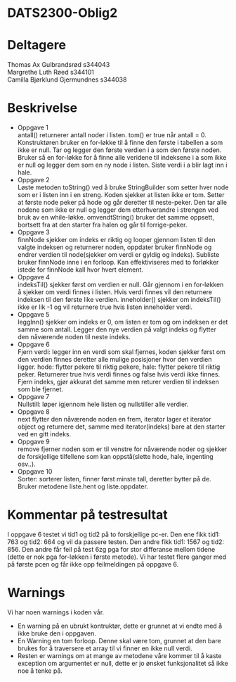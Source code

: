 # DATS2300-Oblig2
# Deltagere
Thomas Ax Gulbrandsrød s344043\
Margrethe Luth Røed s344101\
Camilla Bjørklund Gjermundnes s344038

# Beskrivelse
- Oppgave 1\
antall() returnerer antall noder i listen. tom()  er true når antall = 0. Konstruktøren bruker en for-løkke til å finne den første i tabellen a som ikke er null. Tar og legger den første verdien i a som den første noden. Bruker så en for-løkke for å finne alle veridene til indeksene i a som ikke er null og legger dem som en ny node i listen. Siste verdi i a blir lagt inn i hale.
- Oppgave 2\
Løste metoden toString() ved å bruke StringBuilder som setter hver node som er i listen inn i en streng. Koden sjekker at listen ikke er tom. Setter at første node peker på hode og går deretter til neste-peker. Den tar alle nodene som ikke er null og legger dem etterhverandre i strengen ved bruk av en while-løkke. omvendtString() bruker det samme oppsett, bortsett fra at den starter fra halen og går til forrige-peker.
- Oppgave 3\
finnNode sjekker om indeks er riktig og looper gjennom listen til den valgte indeksen og returnerer noden, oppdater bruker finnNode og endrer verdien til node(sjekker om verdi er gyldig og indeks). Subliste bruker finnNode inne i en forloop. Kan effektiviseres med to forløkker istede for finnNode kall hvor hvert element.
- Oppgave 4\
indeksTil() sjekker først om verdien er null. Går gjennom i en for-løkken å sjekker om verdi finnes i listen. Hvis verdi finnes vil den returnere indeksen til den første like verdien. inneholder() sjekker om indeksTil() ikke er lik -1 og vil returnere true hvis listen inneholder verdi.
- Oppgave 5\
leggInn() sjekker om indeks er 0, om listen er tom og om indeksen er det samme som antall. Legger den nye verdien på valgt indeks og flytter den nåværende noden til neste indeks. 
- Oppgave 6\
Fjern verdi: legger inn en verdi som skal fjernes, koden sjekker først om den verdien finnes deretter alle mulige posisjoner hvor den verdien ligger. hode: flytter pekere til riktig pekere, hale: flytter pekere til riktig peker. Returnerer true hvis verdi finnes og false hvis verdi ikke finnes. 
Fjern indeks, gjør akkurat det samme men returer verdien til indeksen som ble fjernet. 
- Oppgave 7\
Nullstill: løper igjennom hele listen og nullstiller alle verdier. 
- Oppgave 8\
  next flytter den nåværende noden en frem, iterator lager et iterator object og returnere det, samme med iterator(indeks) bare at den starter ved en gitt indeks.
- Oppgave 9\
  remove fjerner noden som er til venstre for nåværende noder og sjekker de forskjellige tilfellene som kan oppstå(slette hode, hale, ingenting osv..).
- Oppgave 10\
Sorter: sorterer listen, finner først minste tall, deretter bytter på de. Bruker metodene liste.hent og liste.oppdater.

# Kommentar på testresultat
I oppgave 6 testet vi tid1 og tid2 på to forskjellige pc-er. Den ene fikk tid1: 763 og tid2: 664 og vil da passere testen. Den andre fikk tid1: 1567 og tid2: 856. Den andre får feil på test 6zg pga for stor differanse mellom tidene (dette er nok pga for-løkken i første metode). Vi har testet flere ganger med på første pcen og får ikke opp feilmeldingen på oppgave 6. 

# Warnings
Vi har noen warnings i koden vår.
- En warning på en ubrukt kontruktør, dette er grunnet at vi endte med å ikke bruke den i oppgaven.
- En Warning en tom forloop. Denne skal være tom, grunnet at den bare brukes for å traversere et array til vi finner en ikke null verdi.
- Resten er warnings om at mange av metodene våre kommer til å kaste exception om argumentet er null, dette er jo ønsket funksjonalitet så ikke noe å tenke på.
